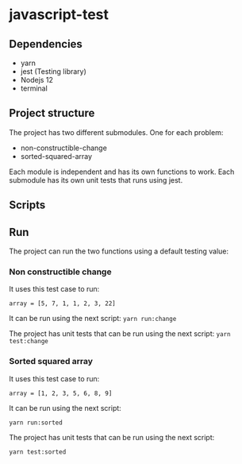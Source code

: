 # javascript-test

## Dependencies

* yarn
* jest (Testing library)
* Nodejs 12
* terminal

## Project structure

The project has two different submodules. One for each problem:

* non-constructible-change
* sorted-squared-array

Each module is independent and has its own functions to work. Each submodule has its own unit tests that runs using jest.

## Scripts

## Run

The project can run the two functions using a default testing value:

### Non constructible change

It uses this test case to run:

``` array = [5, 7, 1, 1, 2, 3, 22] ```

It can be run using the next script:
``` yarn run:change ```

The project has unit tests that can be run using the next script:
``` yarn test:change ```

### Sorted squared array

It uses this test case to run:

``` array = [1, 2, 3, 5, 6, 8, 9] ```

It can be run using the next script:

``` yarn run:sorted ```

The project has unit tests that can be run using the next script:

``` yarn test:sorted ```
